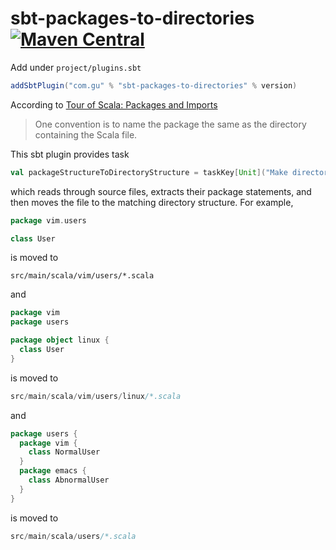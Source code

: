 # sbt-packages-to-directories [![Maven Central](https://maven-badges.herokuapp.com/maven-central/com.gu/sbt-packages-to-directories_2.12/badge.svg?style=plastic)](https://maven-badges.herokuapp.com/maven-central/com.gu/sbt-packages-to-directories_2.12)

Add under `project/plugins.sbt`

```scala
addSbtPlugin("com.gu" % "sbt-packages-to-directories" % version)
```

According to [Tour of Scala: Packages and Imports](https://docs.scala-lang.org/tour/packages-and-imports.html)


> One convention is to name the package the same as the directory containing the Scala file.

This sbt plugin provides task

```scala
val packageStructureToDirectoryStructure = taskKey[Unit]("Make directory structure match package structure")
```
 
which reads through source files, extracts their package statements, and then moves the file to the matching
directory structure. For example,

```scala
package vim.users

class User
```

is moved to 

```
src/main/scala/vim/users/*.scala
```

and

```scala
package vim
package users

package object linux {
  class User
}
```

is moved to

```scala
src/main/scala/vim/users/linux/*.scala
```

and 

```scala
package users {
  package vim {
    class NormalUser
  }
  package emacs {
    class AbnormalUser
  }
}
```

is moved to 

```scala
src/main/scala/users/*.scala
```
